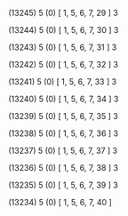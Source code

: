 (13245) 5 (0) [ 1, 5, 6, 7, 29 ] 3 


(13244) 5 (0) [ 1, 5, 6, 7, 30 ] 3 


(13243) 5 (0) [ 1, 5, 6, 7, 31 ] 3 


(13242) 5 (0) [ 1, 5, 6, 7, 32 ] 3 


(13241) 5 (0) [ 1, 5, 6, 7, 33 ] 3 


(13240) 5 (0) [ 1, 5, 6, 7, 34 ] 3 


(13239) 5 (0) [ 1, 5, 6, 7, 35 ] 3 


(13238) 5 (0) [ 1, 5, 6, 7, 36 ] 3 


(13237) 5 (0) [ 1, 5, 6, 7, 37 ] 3 


(13236) 5 (0) [ 1, 5, 6, 7, 38 ] 3 


(13235) 5 (0) [ 1, 5, 6, 7, 39 ] 3 


(13234) 5 (0) [ 1, 5, 6, 7, 40 ]  

